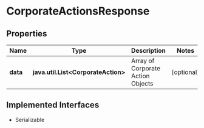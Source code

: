 

# CorporateActionsResponse


## Properties

Name | Type | Description | Notes
------------ | ------------- | ------------- | -------------
**data** | **java.util.List&lt;CorporateAction&gt;** | Array of Corporate Action Objects |  [optional]


## Implemented Interfaces

* Serializable


